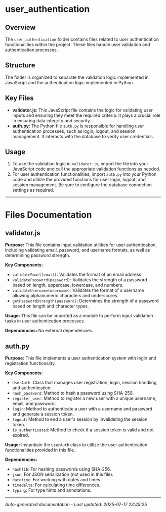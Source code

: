 # user_authentication

## Overview
The `user_authentication` folder contains files related to user authentication functionalities within the project. These files handle user validation and authentication processes.

## Structure
The folder is organized to separate the validation logic implemented in JavaScript and the authentication logic implemented in Python.

## Key Files
- **validator.js**: This JavaScript file contains the logic for validating user inputs and ensuring they meet the required criteria. It plays a crucial role in ensuring data integrity and security.
- **auth.py**: The Python file `auth.py` is responsible for handling user authentication processes, such as login, logout, and session management. It interacts with the database to verify user credentials.

## Usage
1. To use the validation logic in `validator.js`, import the file into your JavaScript code and call the appropriate validation functions as needed.
2. For user authentication functionalities, import `auth.py` into your Python code and utilize the provided functions for user login, logout, and session management. Be sure to configure the database connection settings as required.

---

# Files Documentation

## validator.js

**Purpose:** This file contains input validation utilities for user authentication, including validating email, password, and username formats, as well as determining password strength.

**Key Components:**
- `validateEmail(email)`: Validates the format of an email address.
- `validatePassword(password)`: Validates the strength of a password based on length, uppercase, lowercase, and numbers.
- `validateUsername(username)`: Validates the format of a username allowing alphanumeric characters and underscores.
- `getPasswordStrength(password)`: Determines the strength of a password based on length and character types.

**Usage:** This file can be imported as a module to perform input validation tasks in user authentication processes.

**Dependencies:** No external dependencies.

## auth.py

**Purpose:** This file implements a user authentication system with login and registration functionality.

**Key Components:**
- `UserAuth`: Class that manages user registration, login, session handling, and authentication.
- `hash_password`: Method to hash a password using SHA-256.
- `register_user`: Method to register a new user with a unique username, email, and password.
- `login`: Method to authenticate a user with a username and password and generate a session token.
- `logout`: Method to end a user's session by invalidating the session token.
- `is_authenticated`: Method to check if a session token is valid and not expired.

**Usage:** Instantiate the `UserAuth` class to utilize the user authentication functionalities provided in this file.

**Dependencies:**
- `hashlib`: For hashing passwords using SHA-256.
- `json`: For JSON serialization (not used in this file).
- `datetime`: For working with dates and times.
- `timedelta`: For calculating time differences.
- `typing`: For type hints and annotations.

---
*Auto-generated documentation - Last updated: 2025-07-17 23:45:25*
